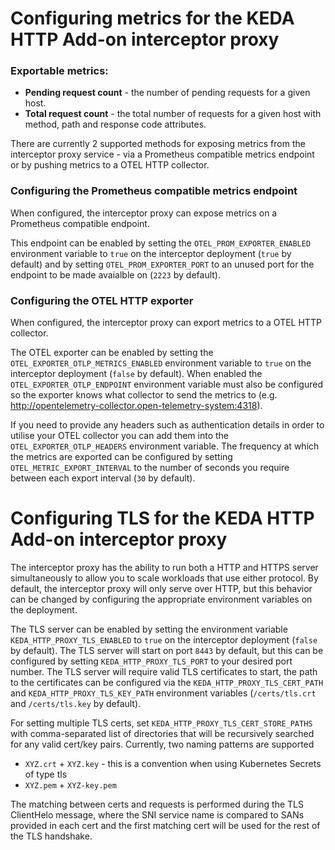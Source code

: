 # Configuring metrics for the KEDA HTTP Add-on interceptor proxy

### Exportable metrics:
* **Pending request count** - the number of pending requests for a given host.
* **Total request count** - the total number of requests for a given host with method, path and response code attributes.

There are currently 2 supported methods for exposing metrics from the interceptor proxy service - via a Prometheus compatible metrics endpoint or by pushing metrics to a OTEL HTTP collector.

### Configuring the Prometheus compatible metrics endpoint
When configured, the interceptor proxy can expose metrics on a Prometheus compatible endpoint.

This endpoint can be enabled by setting the `OTEL_PROM_EXPORTER_ENABLED` environment variable to `true` on the interceptor deployment (`true` by default) and by setting `OTEL_PROM_EXPORTER_PORT` to an unused port for the endpoint to be made avaialble on (`2223` by default).

### Configuring the OTEL HTTP exporter
When configured, the interceptor proxy can export metrics to a OTEL HTTP collector.

The OTEL exporter can be enabled by setting the `OTEL_EXPORTER_OTLP_METRICS_ENABLED` environment variable to `true` on the interceptor deployment (`false` by default). When enabled the `OTEL_EXPORTER_OTLP_ENDPOINT` environment variable must also be configured so the exporter knows what collector to send the metrics to (e.g. http://opentelemetry-collector.open-telemetry-system:4318).

If you need to provide any headers such as authentication details in order to utilise your OTEL collector you can add them into the `OTEL_EXPORTER_OTLP_HEADERS` environment variable. The frequency at which the metrics are exported can be configured by setting `OTEL_METRIC_EXPORT_INTERVAL` to the number of seconds you require between each export interval (`30` by default).

# Configuring TLS for the KEDA HTTP Add-on interceptor proxy

The interceptor proxy has the ability to run both a HTTP and HTTPS server simultaneously to allow you to scale workloads that use either protocol. By default, the interceptor proxy will only serve over HTTP, but this behavior can be changed by configuring the appropriate environment variables on the deployment.

The TLS server can be enabled by setting the environment variable `KEDA_HTTP_PROXY_TLS_ENABLED` to `true` on the interceptor deployment (`false` by default). The TLS server will start on port `8443` by default, but this can be configured by setting `KEDA_HTTP_PROXY_TLS_PORT` to your desired port number. The TLS server will require valid TLS certificates to start, the path to the certificates can be configured via the `KEDA_HTTP_PROXY_TLS_CERT_PATH` and `KEDA_HTTP_PROXY_TLS_KEY_PATH` environment variables (`/certs/tls.crt` and `/certs/tls.key` by default).

For setting multiple TLS certs, set `KEDA_HTTP_PROXY_TLS_CERT_STORE_PATHS` with comma-separated list of directories that will be recursively searched for any valid cert/key pairs. Currently, two naming patterns are supported
* `XYZ.crt` + `XYZ.key` - this is a convention when using Kubernetes Secrets of type tls
* `XYZ.pem` + `XYZ-key.pem`

The matching between certs and requests is performed during the TLS ClientHelo message, where the SNI service name is compared to SANs provided in each cert and the first matching cert will be used for the rest of the TLS handshake.
